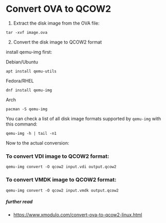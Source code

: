 # Convert OVA to QCOW2

1. Extract the disk image from the OVA file:
```
tar -xvf image.ova
```

2. Convert the disk image to QCOW2 format

install qemu-img first:

Debian/Ubuntu
```
apt install qemu-utils
```

Fedora/RHEL
```
dnf install qemu-img
```

Arch
```
pacman -S qemu-img
```

You can check a list of all disk image formats supported by `qemu-img` with this command:

```
qemu-img -h | tail -n1
```

Now to the actual conversion:

### To convert VDI image to QCOW2 format:

```
qemu-img convert -O qcow2 input.vdi output.qcow2
```

### To convert VMDK image to QCOW2 format:

```
qemu-img convert -O qcow2 input.vmdk output.qcow2
```

##### further read
- https://www.xmodulo.com/convert-ova-to-qcow2-linux.html
